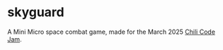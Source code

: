 # skyguard
A Mini Micro space combat game, made for the March 2025 [Chili Code Jam](https://itch.io/jam/chili-code-jam2-ranked-with-prize).


